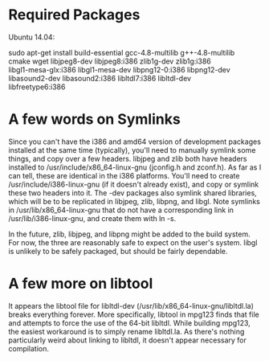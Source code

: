 Required Packages
==========================

Ubuntu 14.04:

sudo apt-get install build-essential gcc-4.8-multilib g++-4.8-multilib \
  cmake wget libjpeg8-dev libjpeg8:i386 zlib1g-dev zlib1g:i386 \
  libgl1-mesa-glx:i386 libgl1-mesa-dev libpng12-0:i386 libpng12-dev \
  libasound2-dev libasound2:i386 libltdl7:i386 libltdl-dev \
  libfreetype6:i386

A few words on Symlinks
=============

Since you can't have the i386 and amd64 version of development packages
installed at the same time (typically), you'll need to manually
symlink some things, and copy over a few headers.  libjpeg and zlib
both have headers installed to /usr/include/x86\_64-linux-gnu (jconfig.h
and zconf.h).  As far as I can tell, these are identical in the i386
platforms.  You'll need to create /usr/include/i386-linux-gnu (if it
doesn't already exist), and copy or symlink these two headers into it.
The -dev packages also symlink shared libraries, which will be to be
replicated in libjpeg, zlib, libpng, and libgl.  Note symlinks in
/usr/lib/x86\_64-linux-gnu that do not have a corresponding link in
/usr/lib/i386-linux-gnu, and create them with ln -s.

In the future, zlib, libjpeg, and libpng might be added to the build
system.  For now, the three are reasonably safe to expect on the user's
system.  libgl is unlikely to be safely packaged, but should be fairly
dependable.

A few more on libtool
==============

It appears the libtool file for libltdl-dev
(/usr/lib/x86\_64-linux-gnu/libltdl.la) breaks everything forever.
More specifically, libtool in mpg123 finds that file and attempts
to force the use of the 64-bit libltdl.  While building mpg123, the
easiest workaround is to simply rename libltdl.la.  As there's nothing
particularly weird about linking to libltdl, it doesn't appear necessary
for compilation.

